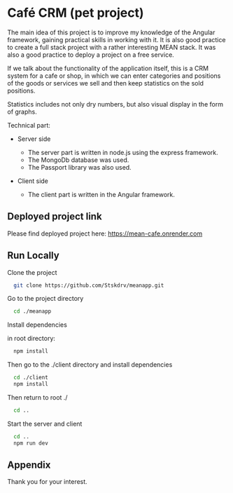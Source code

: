 
# Café CRM (pet project)

The main idea of this project is to improve my knowledge of the Angular framework, gaining practical skills in working with it. 
It is also good practice to create a full stack project with a rather interesting MEAN stack.
It was also a good practice to deploy a project on a free service.

If we talk about the functionality of the application itself, this is a CRM system for a cafe or shop, in which we can enter categories and positions of the goods or services we sell and then keep statistics on the sold positions. 

Statistics includes not only dry numbers, but also visual display in the form of graphs.

Technical part:
- Server side
    - The server part is written in node.js using the express framework. 
    - The MongoDb database was used.
    - The Passport library was also used.

- Client side
    - The client part is written in the Angular framework.
    
## Deployed project link
Please find deployed project here: https://mean-cafe.onrender.com

## Run Locally

Clone the project
```bash
  git clone https://github.com/Stskdrv/meanapp.git
```

Go to the project directory
```bash
  cd ./meanapp
```

Install dependencies

in root directory:
```bash
  npm install
```
Then go to the ./client directory and install dependencies

```bash
  cd ./client
  npm install
```
Then return to root ./
```bash
  cd ..
```
Start the server and client
```bash
  cd ..
  npm run dev
```


## Appendix

Thank you for your interest.
